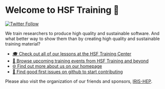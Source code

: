 # Welcome to HSF Training 🤗

[![Twitter Follow](https://img.shields.io/twitter/follow/hsftraining?style=social)](https://twitter.com/hsftraining)

We train researchers to produce high quality and sustainable software. And what better way to show them than by creating high quality and sustainable training material?

* [🎓 Check out all of our lessons at the HSF Training Center](https://hepsoftwarefoundation.org/training/curriculum.html)
* [📅 Browse upcoming training events from HSF Training and beyond](https://hepsoftwarefoundation.org/Schools/events.html)
* [🌐 Find out more about us on our homepage](https://hepsoftwarefoundation.org/workinggroups/training.html)
* [🐛 Find good first issues on github to start contributing](https://github.com/issues?q=is%3Aissue+is%3Aopen+archived%3Afalse+sort%3Aupdated-desc+label%3A%22good+first+issue%22+org%3Ahsf-training)

Please also visit the organization of our friends and sponsors, [IRIS-HEP](https://github.com/iris-hep).
